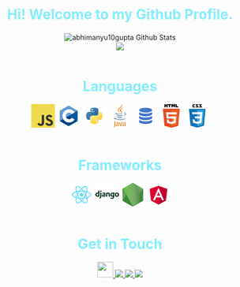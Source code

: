 <h1 align="center" style="color:#83eeff">
Hi! Welcome to my Github Profile.
</h1>
<!-- <br> -->
<!-- <h1 align = "center">
Github Stats
</h1>  -->
<div align="center">

<img align ="center" alt="abhimanyu10gupta Github Stats" src="https://github-readme-stats-abhimanyu10gupta.vercel.app/api?username=abhimanyu10gupta&&theme=dark&title_color=83eeff&text_color=ffffff&icon_color=9fef00&bg_color=151515&langs_count=8&layout=compact&border_color=61dafb&hide_border=true"/>
</div>

<div align=center>
    <a href="https://github.com/anuraghazra/github-readme-stats">
      <img width=396 align="center" src="https://github-readme-stats-abhimanyu10gupta.vercel.app/api/top-langs/?username=abhimanyu10gupta&&theme=dark&title_color=83eeff&text_color=ffffff&icon_color=9fef00&bg_color=151515&langs_count=8&layout=compact&border_color=61dafb&hide_border=true" />
    </a>
</div>

<br>
<h1 align="center" style="color:#83eeff">
Languages
</h1>
<div align = "center">

<img width = "48" src="https://raw.githubusercontent.com/github/explore/80688e429a7d4ef2fca1e82350fe8e3517d3494d/topics/javascript/javascript.png" />
<img width = "48" src="https://raw.githubusercontent.com/github/explore/f3e22f0dca2be955676bc70d6214b95b13354ee8/topics/c/c.png" />
<img width = "48" src="https://raw.githubusercontent.com/github/explore/80688e429a7d4ef2fca1e82350fe8e3517d3494d/topics/python/python.png" />
<img width = "48" src="https://raw.githubusercontent.com/github/explore/5b3600551e122a3277c2c5368af2ad5725ffa9a1/topics/java/java.png" />
<img width = "48" src="https://raw.githubusercontent.com/github/explore/80688e429a7d4ef2fca1e82350fe8e3517d3494d/topics/sql/sql.png" />
<img width = "48" src="https://raw.githubusercontent.com/github/explore/80688e429a7d4ef2fca1e82350fe8e3517d3494d/topics/html/html.png" />
<img width = "48" src="https://raw.githubusercontent.com/github/explore/80688e429a7d4ef2fca1e82350fe8e3517d3494d/topics/css/css.png" />

</div>

<br>

<h1 align="center" style="color:#83eeff">
Frameworks
</h1>
<div align = "center">
<img alt="react" width= "48" src="https://raw.githubusercontent.com/github/explore/80688e429a7d4ef2fca1e82350fe8e3517d3494d/topics/react/react.png" />
<img width = "48" src="https://raw.githubusercontent.com/github/explore/7456fdff59816d37ef383a6c8f32a26ff7332db2/topics/django/django.png" />
<img width = "48" src="https://raw.githubusercontent.com/github/explore/80688e429a7d4ef2fca1e82350fe8e3517d3494d/topics/nodejs/nodejs.png" />
<img width = "48" src="https://raw.githubusercontent.com/github/explore/80688e429a7d4ef2fca1e82350fe8e3517d3494d/topics/angular/angular.png" />
</div>

<br>

<h1 align="center" style="color:#83eeff">
Get in Touch
</h1>

<div align="center">
<a href = "https://www.facebook.com/abhimanyugupta.neo/">
<img height="32" width="32" src="https://upload.wikimedia.org/wikipedia/en/thumb/0/04/Facebook_f_logo_%282021%29.svg/512px-Facebook_f_logo_%282021%29.svg.png?20210818083032" />
</a>
<a href = "https://twitter.com/GuptaAabhimanyu">
<img width="32" src="https://upload.wikimedia.org/wikipedia/sco/thumb/9/9f/Twitter_bird_logo_2012.svg/1200px-Twitter_bird_logo_2012.svg.png" />
</a>
<a href ="https://www.instagram.com/abhimanyu10gupta/">
<img width="32" src="https://upload.wikimedia.org/wikipedia/commons/thumb/e/e7/Instagram_logo_2016.svg/768px-Instagram_logo_2016.svg.png" />
</a>
<a href = "https://www.linkedin.com/in/aabhimanyu-gupta/">
<img width="32" src="https://cdn-icons-png.flaticon.com/512/174/174857.png" />
</a>
</div>
